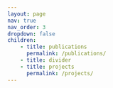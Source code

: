 ```yaml
---
layout: page
nav: true
nav_order: 3
dropdown: false
children: 
    - title: publications
      permalink: /publications/
    - title: divider
    - title: projects
      permalink: /projects/
---
```

